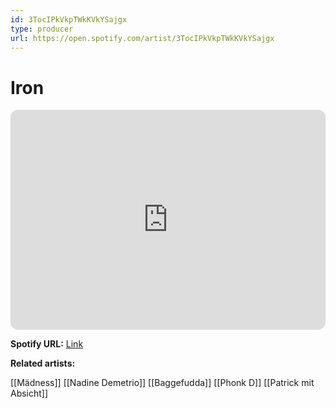 ```yaml
---
id: 3TocIPkVkpTWkKVkYSajgx
type: producer
url: https://open.spotify.com/artist/3TocIPkVkpTWkKVkYSajgx
---
```

# Iron

<iframe style="border-radius:12px" src="https://open.spotify.com/embed/artist/3TocIPkVkpTWkKVkYSajgx" width="100%" height="352" frameBorder="0" allowfullscreen="" allow="autoplay; clipboard-write; encrypted-media; fullscreen; picture-in-picture" loading="lazy"></iframe>

**Spotify URL:** [Link](https://open.spotify.com/artist/3TocIPkVkpTWkKVkYSajgx)

**Related artists:**

[[Mädness]]
[[Nadine Demetrio]]
[[Baggefudda]]
[[Phonk D]]
[[Patrick mit Absicht]]
